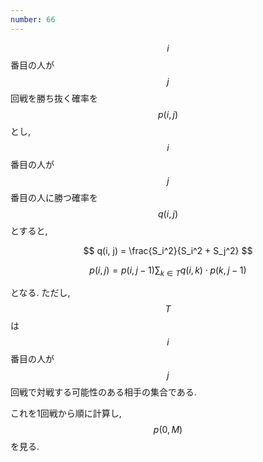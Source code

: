 ```yaml
---
number: 66
---
```

$$ i $$ 番目の人が $$ j $$ 回戦を勝ち抜く確率を $$ p(i, j) $$ とし, $$ i $$ 番目の人が $$ j $$ 番目の人に勝つ確率を $$ q(i, j) $$ とすると,

$$
q(i, j) = \frac{S_i^2}{S_i^2 + S_j^2}
$$

$$
p(i, j) = p(i, j - 1) \sum_{k \in T} q(i, k) \cdot p(k, j - 1)
$$

となる. ただし, $$ T $$ は $$ i $$ 番目の人が $$ j $$ 回戦で対戦する可能性のある相手の集合である.

これを1回戦から順に計算し, $$ p(0, M) $$ を見る.

